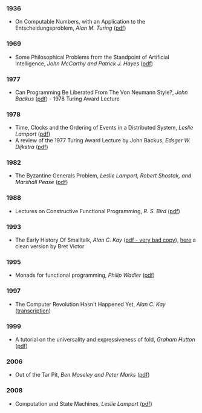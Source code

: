 ### 1936

* On Computable Numbers, with an Application to the Entscheidungsproblem, *Alan M. Turing* ([pdf](https://github.com/pedrompereira/cs-mementos/blob/master/1936/turing-1936.pdf))

### 1969

* Some Philosophical Problems from the Standpoint of Artificial Intelligence, *John McCarthy and Patrick J. Hayes* ([pdf](https://github.com/pedrompereira/cs-mementos/blob/master/1969/mcchay69.pdf))

### 1977

* Can Programming Be Liberated From The Von Neumann Style?, *John Backus* ([pdf](https://github.com/pedrompereira/cs-mementos/blob/master/1977/Backus.pdf)) - 1978 Turing Award Lecture

### 1978

* Time, Clocks and the Ordering of Events in a Distributed System, *Leslie Lamport* ([pdf](https://github.com/pedrompereira/cs-mementos/blob/master/1978/time-clocks.pdf))
* A review of the 1977 Turing Award Lecture by John Backus, *Edsger W. Dijkstra* ([pdf](https://github.com/pedrompereira/cs-mementos/blob/master/1978/EWD692.pdf))

### 1982

* The Byzantine Generals Problem, *Leslie Lamport, Robert Shostak, and Marshall Pease* ([pdf](https://github.com/pedrompereira/cs-mementos/blob/master/1982/byz.pdf))

### 1988

* Lectures on Constructive Functional Programming, *R. S. Bird* ([pdf](https://github.com/pedrompereira/cs-mementos/blob/master/1988/PRG69.pdf))

### 1993

* The Early History Of Smalltalk, *Alan C. Kay* ([pdf - very bad copy](https://github.com/pedrompereira/cs-mementos/blob/master/1993/SmalltalkHistoryHOPL.pdf)), [here](http://worrydream.com/EarlyHistoryOfSmalltalk/) a clean version by Bret Victor

### 1995

* Monads for functional programming, *Philip Wadler* ([pdf](https://github.com/pedrompereira/cs-mementos/blob/master/1995/baastad.pdf))

### 1997

* The Computer Revolution Hasn't Happened Yet, *Alan C. Kay* ([transcription](http://blog.moryton.net/2007/12/computer-revolution-hasnt-happened-yet.html))

### 1999

* A tutorial on the universality and expressiveness of fold, *Graham Hutton* ([pdf](https://github.com/pedrompereira/cs-mementos/blob/master/1999/fold.pdf))

### 2006

* Out of the Tar Pit, *Ben Moseley and Peter Marks* ([pdf](https://github.com/pedrompereira/cs-mementos/blob/master/2006/out-of-the-tar-pit.pdf))

### 2008

* Computation and State Machines, *Leslie Lamport* ([pdf](https://github.com/pedrompereira/cs-mementos/blob/master/2008/state-machine.pdf))
